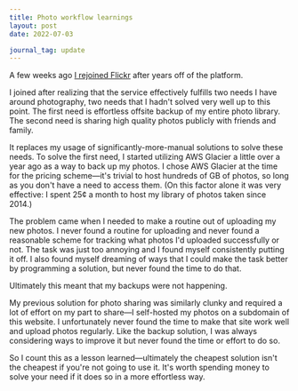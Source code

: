 ```yaml
---
title: Photo workflow learnings
layout: post
date: 2022-07-03

journal_tag: update
---
```


A few weeks ago <a href="https://www.flickr.com/photos/capshaw/">I rejoined Flickr</a> after years off of the platform. 

I joined after realizing that the service effectively fulfills two needs I have around photography, two needs that I hadn't solved very well up to this point. The first need is effortless offsite backup of my entire photo library. The second need is sharing high quality photos publicly with friends and family.

It replaces my usage of significantly-more-manual solutions to solve these needs. To solve the first need, I started utilizing AWS Glacier a little over a year ago as a way to back up my photos. I chose AWS Glacier at the time for the pricing scheme—it's trivial to host hundreds of GB of photos, so long as you don't have a need to access them. (On this factor alone it was very effective: I spent 25¢ a month to host my library of photos taken since 2014.)

The problem came when I needed to make a routine out of uploading my new photos. I never found a routine for uploading and never found a reasonable scheme for tracking what photos I'd uploaded successfully or not. The task was just too annoying and I found myself consistently putting it off. I also found myself dreaming of ways that I could make the task better by programming a solution, but never found the time to do that.

Ultimately this meant that my backups were not happening.

My previous solution for photo sharing was similarly clunky and required a lot of effort on my part to share—I self-hosted my photos on a subdomain of this website. I unfortunately never found the time to make that site work well and upload photos regularly. Like the backup solution, I was always considering ways to improve it but never found the time or effort to do so.

So I count this as a lesson learned—ultimately the cheapest solution isn't the cheapest if you're not going to use it. It's worth spending money to solve your need if it does so in a more effortless way.